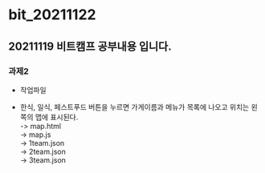 # bit_20211122

## 20211119 비트캠프 공부내용 입니다.

### 과제2
* 작업파일
- 한식, 일식, 페스트푸드 버튼을 누르면 가게이름과 메뉴가 목록에 나오고 위치는 왼쪽의 맵에 표시된다.</br>
-> map.html</br>
-> map.js</br>
-> 1team.json</br>
-> 2team.json</br>
-> 3team.json</br>
